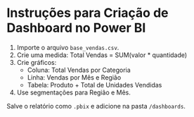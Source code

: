 # Instruções para Criação de Dashboard no Power BI

1. Importe o arquivo `base_vendas.csv`.
2. Crie uma medida: Total Vendas = SUM(valor * quantidade)
3. Crie gráficos:
   - Coluna: Total Vendas por Categoria
   - Linha: Vendas por Mês e Região
   - Tabela: Produto + Total de Unidades Vendidas
4. Use segmentações para Região e Mês.

Salve o relatório como `.pbix` e adicione na pasta `/dashboards`.
